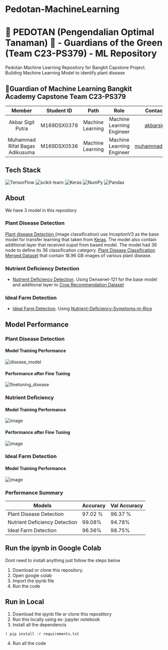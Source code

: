 # Pedotan-MachineLearning
# 🌱 PEDOTAN (Pengendalian Optimal Tanaman) 🌿 - Guardians of the Green (Team C23-PS379) - ML Repository

Pedotan Machine Learning Repository for Bangkit Capstone Project. Building Machine Learning Model to identify plant disease 
## 👥Guardian of Machine Learning Bangkit Academy Capstone Team C23-PS379
|            Member           | Student ID |        Path        |                    Role                    |                                                       Contacts                                                      |
| :-------------------------: | :--------: | :----------------: | :----------------------------------------: | :-----------------------------------------------------------------------------------------------------------------: |
| Akbar Sigit Putra  | M169DSX0378 |  Machine Learning  |Machine Learning Engineer |[akbarsigit](https://github.com/akbarsigit)|
| Muhammad Rifat Bagas Adikusuma | M169DSX0536  |  Machine Learning  | Machine Learning Engineer | [muhammadrifatba](https://github.com/muhammadrifatba) |

## Tech Stack
![TensorFlow](https://img.shields.io/badge/TensorFlow-%23FF6F00.svg?style=for-the-badge&logo=TensorFlow&logoColor=white)
![scikit-learn](https://img.shields.io/badge/scikit--learn-%23F7931E.svg?style=for-the-badge&logo=scikit-learn&logoColor=white)
![Keras](https://img.shields.io/badge/Keras-%23D00000.svg?style=for-the-badge&logo=Keras&logoColor=white)
![NumPy](https://img.shields.io/badge/numpy-%23013243.svg?style=for-the-badge&logo=numpy&logoColor=white)
![Pandas](https://img.shields.io/badge/pandas-%23150458.svg?style=for-the-badge&logo=pandas&logoColor=white)

## About 
We have 3 model in this repository
### Plant Disease Detection
[Plant disease Detection ](https://github.com/akbarsigit/Pedotan-MachineLearning/blob/main/crop_disease_detection.ipynb) 
(image classification) use InceptionV3 as the base model for transfer learning that taken from [Keras](https://keras.io/api/applications/inceptionv3/). The model also contain additional layer that received ouput from based model. The model had 36 node to define its 36 classification category.  [Plant Disease Classification Merged Dataset](https://www.kaggle.com/datasets/alinedobrovsky/plant-disease-classification-merged-dataset) that contain 18.96 GB images of various plant disease. 

### Nutrient Deficiency Detection
- [Nutrient Deficiency Detection](https://github.com/akbarsigit/Pedotan-MachineLearning/blob/main/leafNutrient.ipynb). Using Densenet-121 for the base model and additional layer to  [Crop Recommendation Dataset](https://www.kaggle.com/datasets/siddharthss/crop-recommendation-dataset) 
  
### Ideal Farm Detection
- [Ideal Farm Detection](https://github.com/akbarsigit/Pedotan-MachineLearning/blob/main/cropCNN.ipynb). Using  [Nutrient-Deficiency-Symptoms-in-Rice](https://www.kaggle.com/datasets/guy007/nutrientdeficiencysymptomsinrice)

## Model Performance
### Plant Disease Detection
#### Model Training Performance
![disease_model](https://github.com/akbarsigit/Pedotan-MachineLearning/assets/72943849/3bc7834a-53fd-4500-bab7-7bbf054b112e)
#### Performance after Fine Tuning
![finetuning_disease](https://github.com/akbarsigit/Pedotan-MachineLearning/assets/72943849/021fff2b-adc2-4ee6-8794-ae958849b807)

### Nutrient Deficiency
#### Model Training Performance
![image](https://github.com/akbarsigit/Pedotan-MachineLearning/assets/72943849/acf1c620-55b9-4073-b5fa-f7eff95ffc8d)
#### Performance after Fine Tuning
![image](https://github.com/akbarsigit/Pedotan-MachineLearning/assets/72943849/517c78e3-7b5d-4db4-9eb0-be574303d9b0)

### Ideal Farm Detection
#### Model Training Performance
![image](https://github.com/akbarsigit/Pedotan-MachineLearning/assets/72943849/bd0a0f40-e9aa-4dc9-89b0-4f37746bbc8c)

### Performance Summary
Models | Accuracy | Val Accuracy
------------ | ------------- | -------------
Plant Disease Detection | 97.02 % | 96.37 %
Nutrient Deficiency Detection | 99.08% | 94.78%
Ideal Farm Detection | 96.56% | 98.75%


## Run the ipynb in Google Colab
Dont need to install anything just follow the steps below
1. Download or clone this repository.
2. Open google colab
3. Import the ipynb file
4. Run the code

## Run in Local

1. Download the ipynb file or clone this repostitory
2. Run this locally using ex: jupyter notebook
3. Install all the dependencis
  ```
  ! pip install -r requirements.txt
  ```
4. Run all the code


